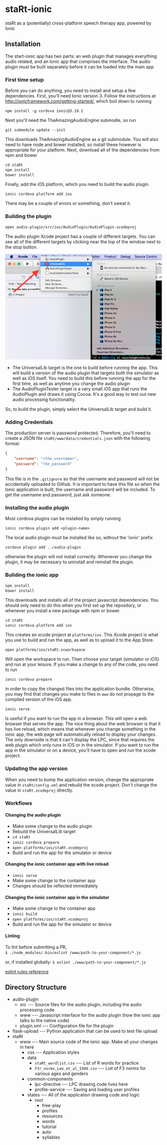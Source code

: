 # staRt-ionic
staRt as a (potentially) cross-platform speech therapy app, powered by Ionic

## Installation

The start-ionic app has two parts: an web plugin that manages everything audio related, and an Ionic app that comprises the interface. The audio plugin must be built separately before it can be loaded into the main app

### First time setup
Before you can do anything, you need to install and setup a few dependencies. First, you'll need Ionic version 3. Follow the instructions at http://ionicframework.com/getting-started/, which boil down to running

```
npm install -g cordova ionic@3.19.1
```
Next you'll need the TheAmazingAudioEngine submodle, so run

```
git submodule update --init
```
This downloads TheAmazingAudioEngine as a git submodule. You will also need to have node and bower installed, so install these however is appropriate for your platform. Next, download all of the dependencies from npm and bower

```
cd staRt
npm install
bower install
```

Finally, add the iOS platform, which you need to build the audio plugin

```
ionic cordova platform add ios
```

There may be a couple of errors or something, don't sweat it.

### Building the plugin

```
open audio-plugin/src/ios/AudioPlugin/AudioPlugin.xcodeproj
```
The audio plugin Xcode project has a couple of different targets. You can see all of the different targets by clicking near the top of the window next to the stop button.

![Selecting an Xcode target](readme-images/xcode-targets.png)

- The UniversalLib target is the one to build before running the app. This will build a version of the audio plugin that targets both the simulator as well as iOS itself. You need to build this before running the app for the first time, as well as anytime you change the audio plugin
- The AudioPluginTester target is a very small iOS app that runs the AudioPlugin and draws it using Cocoa. It's a good way to test out new audio processing functionality.

So, to build the plugin, simply select the UniversalLib target and build it.

### Adding Credentials
The production server is password protected. Therefore, you'll need to create a JSON file `staRt/www/data/credentials.json` with the following format:
```json
{
	"username": "<the_username>",
	"password": "the_password"
}
```
This file is in the `.gitignore` so that the username and password will not be accidentally uploaded to Github. It is important to have this file so when the Ionic application is built, the username and password will be included. To get the username and password, just ask someone.

### Installing the audio plugin

Most cordova plugins can be installed by simply running

```
ionic cordova plugin add <plugin-name>
```

The local audio plugin must be installed like so, without the 'ionic' prefix

```
cordova plugin add ../audio-plugin
```

otherwise the plugin will not install correctly. Whenever you change the plugin, it may be necessary to uninstall and reinstall the plugin.

### Buliding the ionic app

```
npm install
bower install
```
This downloads and installs all of the project javascript dependencies. You should only need to do this when you first set up the repository, or whenever you install a new package with npm or bower.

```
cd staRt
ionic cordova platform add ios
```

This creates an xcode project at `platforms/ios`. This Xcode project is what you use to build and run the app, as well as to upload it to the App Store.

```
open platforms/ios/staRt.xcworkspace
```
Will open the workspace to run. Then choose your target (simulator or iOS) and run at your leisure. If you make a change to any of the code, you need to run
```
ionic cordova prepare
```

in order to copy the changed files into the application bundle. Otherwise, you may find that changes you make to files in `www` do not propage to the compiled version of the iOS app.

```
ionic serve
```
Is useful if you want to run the app in a browser. This will open a web browser that serves the app. The nice thing about the web browser is that it has live reload, which means that whenever you change something in the ionic app, the web page will automatically reload to display your changes. The only downside is that it can't display the LPC, since that requires the web plugin which only runs in iOS or in the simulator. If you want to run the app in the simulator or on a device, you'll have to open and run the xcode project.

### Updating the app version

When you need to bump the application version, change the appropriate value in `staRt/config.xml` and rebuild the xcode project. Don't change the value in `staRt.xcodeproj` directly.

### Workflows
#### Changing the audio plugin
- Make some change to the audio plugin
- Rebuild the UniversalLib target
- ```cd staRt```
- ```ionic cordova prepare```
- ```open platforms/ios/staRt.xcodeproj```
- Build and run the app for the simulator or device

#### Changing the ionic container app with live reload
- ```ionic serve```
- Make some change to the container app
- Changes should be reflected immediately

#### Changing the ionic container app in the simulator
- Make some change to the container app
- ```ionic build```
- ```open platforms/ios/staRt.xcodeproj```
- Build and run the app for the simulator or device

#### Linting  
To lint before submitting a PR,  
`$ ./node_modules/.bin/eslint /www/path-to-your-component/*.js`

or, if installed globally: 
`$ eslint ./www/path-to-your-component/*.js`

[eslint rules reference](https://eslint.org/docs/rules/)


## Directory Structure

- audio-plugin
	- src --- Source files for the audio plugin, including the audio processing code
	- www --- Javascript interface for the audio plugin (how the ionic app talks to the native code)
	- plugin.xml --- Configuration file for the plugin
- flask-upload --- Python application that can be used to test file upload
- staRt
	- www --- Main source code of the ionic app. Make all your changes in here
		- css --- Application styles
		- data
			- `staRt_wordlist.csv` --- List of R words for practice
			- `F3r_norms_Lee_et_al_1999.csv` --- List of F3 norms for various ages and genders
		- common-components
			- lpc-directive --- LPC drawing code lives here
			- profile-service --- Saving and loading user profiles
		- states --- All of the application drawing code and logic
			- root
				- free-play
				- profiles
				- resources
				- words
				- tutorial
				- auto
				- syllables   
